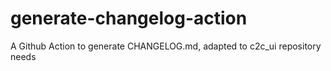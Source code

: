 # generate-changelog-action
A Github Action to generate CHANGELOG.md, adapted to c2c_ui repository needs
